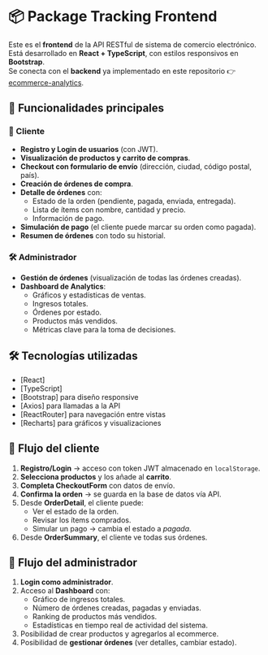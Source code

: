 # 📦 Package Tracking Frontend

Este es el **frontend** de la API RESTful de sistema de comercio electrónico.  
Está desarrollado en **React + TypeScript**, con estilos responsivos en **Bootstrap**.  
Se conecta con el **backend** ya implementado en este repositorio 👉 [ecommerce-analytics](https://github.com/alexiacorach/ecommerce-analytics).  

## 🚀 Funcionalidades principales

### 👤 Cliente
- **Registro y Login de usuarios** (con JWT).
- **Visualización de productos y carrito de compras**.
- **Checkout con formulario de envío** (dirección, ciudad, código postal, país).
- **Creación de órdenes de compra**.
- **Detalle de órdenes** con:
  - Estado de la orden (pendiente, pagada, enviada, entregada).
  - Lista de ítems con nombre, cantidad y precio.
  - Información de pago.
- **Simulación de pago** (el cliente puede marcar su orden como pagada).
- **Resumen de órdenes** con todo su historial.

### 🛠️ Administrador
- **Gestión de órdenes** (visualización de todas las órdenes creadas).
- **Dashboard de Analytics**:
  - Gráficos y estadísticas de ventas.
  - Ingresos totales.
  - Órdenes por estado.
  - Productos más vendidos.
  - Métricas clave para la toma de decisiones.

## 🛠️ Tecnologías utilizadas

- [React]
- [TypeScript]
- [Bootstrap] para diseño responsive
- [Axios] para llamadas a la API
- [ReactRouter] para navegación entre vistas
- [Recharts] para gráficos y visualizaciones

## 🔄 Flujo del cliente

1. **Registro/Login** → acceso con token JWT almacenado en `localStorage`.
2. **Selecciona productos** y los añade al **carrito**.
3. **Completa CheckoutForm** con datos de envío.
4. **Confirma la orden** → se guarda en la base de datos vía API.
5. Desde **OrderDetail**, el cliente puede:
   - Ver el estado de la orden.
   - Revisar los ítems comprados.
   - Simular un pago → cambia el estado a *pagada*.
6. Desde **OrderSummary**, el cliente ve todas sus órdenes.

## 🔄 Flujo del administrador

1. **Login como administrador**.  
2. Acceso al **Dashboard** con:
   - Gráfico de ingresos totales.
   - Número de órdenes creadas, pagadas y enviadas.
   - Ranking de productos más vendidos.
   - Estadísticas en tiempo real de actividad del sistema.
3. Posibilidad de crear productos y agregarlos al ecommerce.   
4. Posibilidad de **gestionar órdenes** (ver detalles, cambiar estado). 
